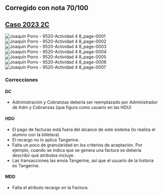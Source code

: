 ## Corregido con nota 70/100
## [Caso 2023 2C](https://drive.google.com/drive/folders/1Ye3nC0yMaHYkqPC-lPl3nUxIL8rTepvq?usp=drive_link)
![Joaquín Porro - 9520-Actividad 4 8_page-0001](https://github.com/JoacoPorro/Analisis.de.la.Informacion/assets/103942784/4e013d7b-9666-4345-8fad-eed2afd07aa4)
![Joaquín Porro - 9520-Actividad 4 8_page-0002](https://github.com/JoacoPorro/Analisis.de.la.Informacion/assets/103942784/d427637a-b1c3-4bbb-92f6-1be061fc4da1)
![Joaquín Porro - 9520-Actividad 4 8_page-0003](https://github.com/JoacoPorro/Analisis.de.la.Informacion/assets/103942784/a1dd2032-cb81-428c-95d0-f1908fb59578)
![Joaquín Porro - 9520-Actividad 4 8_page-0004](https://github.com/JoacoPorro/Analisis.de.la.Informacion/assets/103942784/6e6a0761-9ecf-421f-945f-664d0d266c79)
![Joaquín Porro - 9520-Actividad 4 8_page-0005](https://github.com/JoacoPorro/Analisis.de.la.Informacion/assets/103942784/547bbb84-0641-4f9c-8833-7aac1b96c5b0)
![Joaquín Porro - 9520-Actividad 4 8_page-0006](https://github.com/JoacoPorro/Analisis.de.la.Informacion/assets/103942784/3fa26829-f334-4d07-942b-49a7f67dbd3a)
![Joaquín Porro - 9520-Actividad 4 8_page-0007](https://github.com/JoacoPorro/Analisis.de.la.Informacion/assets/103942784/b86bc518-0551-4699-9c48-21b2f2133eb9)

### Correcciones
#### DC
* Administración y Cobranzas debería ser reemplazado por Administrador de Adm y Cobranzas (que figura como usuario en las HDU)

#### HDU
- El pago de facturas está fuera del alcance de este sistema (lo realiza el alumno con la billetera)
- El recargo no lo aplica Tangerine.
- Falta un poco de granularidad en los criterios de aceptación. Por ejemplo, cuando se indica que se genera una factura se debería describir qué atributos incluye.
- Las transacciones las envía Tangerine, así que el usuario de la historia es Tangerine.

####  MDD
- Falta el atributo recargo en la Factura.
